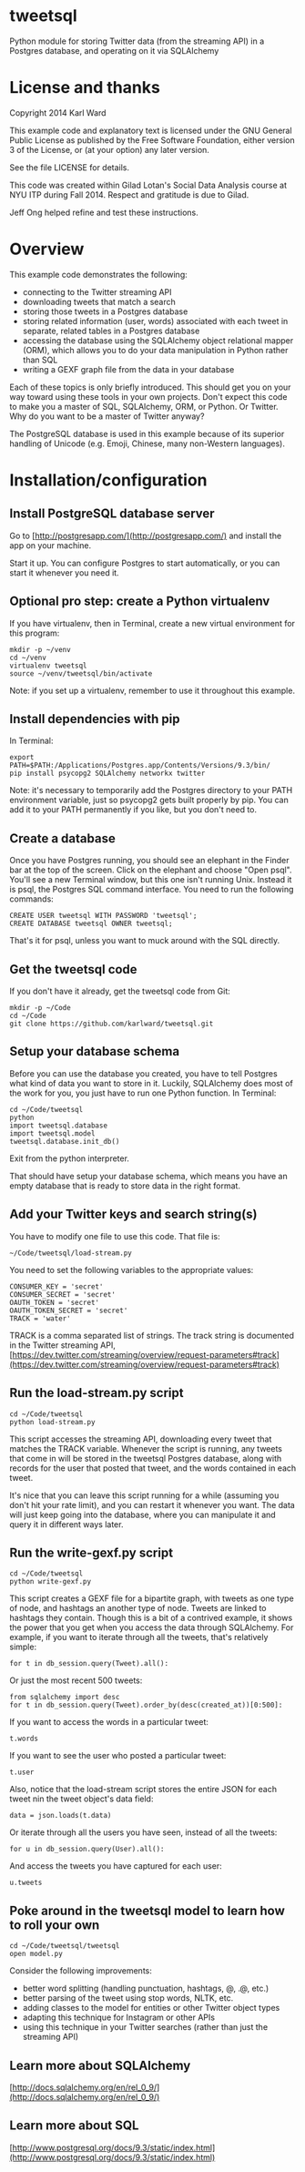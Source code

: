 tweetsql
========

Python module for storing Twitter data (from the streaming API) in a Postgres database, and operating on it via SQLAlchemy

License and thanks
==================
Copyright 2014 Karl Ward

This example code and explanatory text is licensed under the GNU General Public License as published by the Free Software Foundation, either version 3 of the License, or (at your option) any later version.

See the file LICENSE for details.

This code was created within Gilad Lotan's Social Data Analysis course at NYU ITP during Fall 2014.  Respect and gratitude is due to Gilad.  

Jeff Ong helped refine and test these instructions. 

Overview
========

This example code demonstrates the following: 
- connecting to the Twitter streaming API
- downloading tweets that match a search
- storing those tweets in a Postgres database
- storing related information (user, words) associated with each tweet in separate, related tables in a Postgres database
- accessing the database using the SQLAlchemy object relational mapper (ORM), which allows you to do your data manipulation in Python rather than SQL
- writing a GEXF graph file from the data in your database

Each of these topics is only briefly introduced.  This should get you on your way toward using these tools in your own projects.  Don't expect this code to make you a master of SQL, SQLAlchemy, ORM, or Python.  Or Twitter.  Why do you want to be a master of Twitter anyway?

The PostgreSQL database is used in this example because of its superior handling of Unicode (e.g. Emoji, Chinese, many non-Western languages).

Installation/configuration
==========================

Install PostgreSQL database server
----------------------------------

Go to [http://postgresapp.com/](http://postgresapp.com/) and install the app on your machine.

Start it up.  You can configure Postgres to start automatically, or you can start it whenever you need it.

Optional pro step: create a Python virtualenv
---------------------------------------------

If you have virtualenv, then in Terminal, create a new virtual environment for this program: 

    mkdir -p ~/venv
    cd ~/venv
    virtualenv tweetsql
    source ~/venv/tweetsql/bin/activate

Note: if you set up a virtualenv, remember to use it throughout this example. 

Install dependencies with pip
-----------------------------

In Terminal: 

    export PATH=$PATH:/Applications/Postgres.app/Contents/Versions/9.3/bin/
    pip install psycopg2 SQLAlchemy networkx twitter

Note: it's necessary to temporarily add the Postgres directory to your PATH environment variable, just so psycopg2 gets built properly by pip.  You can add it to your PATH permanently if you like, but you don't need to. 

Create a database
-----------------

Once you have Postgres running, you should see an elephant in the Finder bar at the top of the screen.  Click on the elephant and choose "Open psql".   You'll see a new Terminal window, but this one isn't running Unix.  Instead it is psql, the Postgres SQL command interface.  You need to run the following commands: 

    CREATE USER tweetsql WITH PASSWORD 'tweetsql';
    CREATE DATABASE tweetsql OWNER tweetsql;

That's it for psql, unless you want to muck around with the SQL directly.  

Get the tweetsql code
---------------------

If you don't have it already, get the tweetsql code from Git: 

    mkdir -p ~/Code
    cd ~/Code
    git clone https://github.com/karlward/tweetsql.git

Setup your database schema
--------------------------

Before you can use the database you created, you have to tell Postgres what kind of data you want to store in it.  Luckily, SQLAlchemy does most of the work for you, you just have to run one Python function.  In Terminal: 

    cd ~/Code/tweetsql
    python
    import tweetsql.database
    import tweetsql.model
    tweetsql.database.init_db()

Exit from the python interpreter.  

That should have setup your database schema, which means you have an empty database that is ready to store data in the right format.  

Add your Twitter keys and search string(s)
------------------------------------------

You have to modify one file to use this code.  That file is: 

    ~/Code/tweetsql/load-stream.py

You need to set the following variables to the appropriate values:

    CONSUMER_KEY = 'secret'
    CONSUMER_SECRET = 'secret'
    OAUTH_TOKEN = 'secret'
    OAUTH_TOKEN_SECRET = 'secret'
    TRACK = 'water'

TRACK is a comma separated list of strings.  The track string is documented in the Twitter streaming API, [https://dev.twitter.com/streaming/overview/request-parameters#track](https://dev.twitter.com/streaming/overview/request-parameters#track)

Run the load-stream.py script
-----------------------------

    cd ~/Code/tweetsql
    python load-stream.py

This script accesses the streaming API, downloading every tweet that matches the TRACK variable.  Whenever the script is running, any tweets that come in will be stored in the tweetsql Postgres database, along with records for the user that posted that tweet, and the words contained in each tweet.   

It's nice that you can leave this script running for a while (assuming you don't hit your rate limit), and you can restart it whenever you want.  The data will just keep going into the database, where you can manipulate it and query it in different ways later.  

Run the write-gexf.py script
----------------------------

    cd ~/Code/tweetsql
    python write-gexf.py

This script creates a GEXF file for a bipartite graph, with tweets as one type of node, and hashtags an another type of node.  Tweets are linked to hashtags they contain.  Though this is a bit of a contrived example, it shows the power that you get when you access the data through SQLAlchemy.  For example, if you want to iterate through all the tweets, that's relatively simple: 

    for t in db_session.query(Tweet).all():

Or just the most recent 500 tweets: 

    from sqlalchemy import desc
    for t in db_session.query(Tweet).order_by(desc(created_at))[0:500]:

If you want to access the words in a particular tweet:

    t.words

If you want to see the user who posted a particular tweet:

    t.user


Also, notice that the load-stream script stores the entire JSON for each tweet nin the tweet object's data field: 

    data = json.loads(t.data)

Or iterate through all the users you have seen, instead of all the tweets:

    for u in db_session.query(User).all():

And access the tweets you have captured for each user: 

    u.tweets

Poke around in the tweetsql model to learn how to roll your own
---------------------------------------------------------------

    cd ~/Code/tweetsql/tweetsql
    open model.py

Consider the following improvements: 
- better word splitting (handling punctuation, hashtags, @, .@, etc.)
- better parsing of the tweet using stop words, NLTK, etc.
- adding classes to the model for entities or other Twitter object types
- adapting this technique for Instagram or other APIs
- using this technique in your Twitter searches (rather than just the streaming API)

Learn more about SQLAlchemy
---------------------------

[http://docs.sqlalchemy.org/en/rel_0_9/](http://docs.sqlalchemy.org/en/rel_0_9/)

Learn more about SQL
--------------------

[http://www.postgresql.org/docs/9.3/static/index.html](http://www.postgresql.org/docs/9.3/static/index.html)

